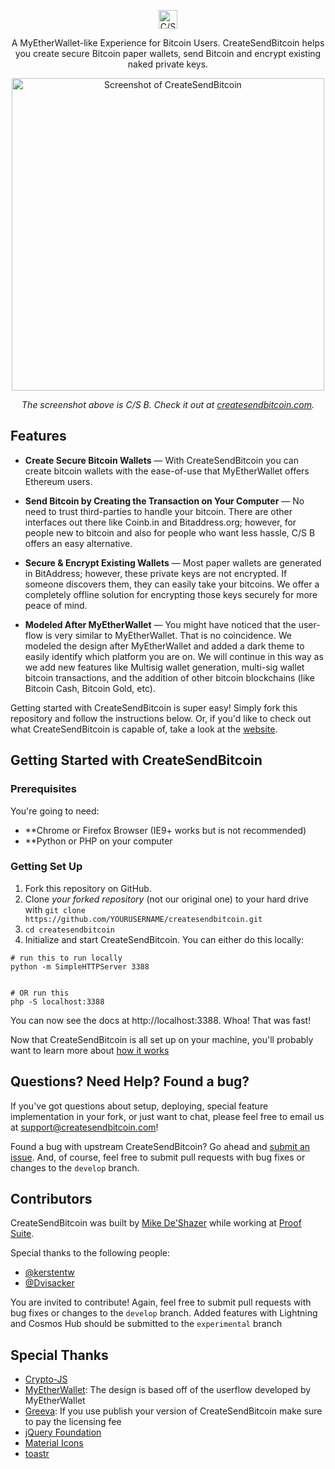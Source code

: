 <p align="center">
  <img src="https://i.imgur.com/nW3OKhj.png" alt="C/S B (CreateSendBitcoin)" width="30">
  <br>
 
</p>

<p align="center">
A MyEtherWallet-like Experience for Bitcoin Users. CreateSendBitcoin helps you create secure Bitcoin paper wallets, send Bitcoin and encrypt existing naked private keys.</p>

<a href="https://www.createsendbitcoin.com"><p align="center"><img src="https://i.imgur.com/gXSPWZ0.png" width=500 alt="Screenshot of CreateSendBitcoin"></p></a>

<p align="center"><em>The screenshot above is C/S B. Check it out at <a href="https://www.createsendbitcoin.com">createsendbitcoin.com</a>.</em></p>

Features
------------

* **Create Secure Bitcoin Wallets** — With CreateSendBitcoin you can create bitcoin wallets with the ease-of-use that MyEtherWallet offers Ethereum users.

* **Send Bitcoin by Creating the Transaction on Your Computer** — No need to trust third-parties to handle your bitcoin. There are other interfaces out there like Coinb.in and Bitaddress.org; however, for people new to bitcoin and also for people who want less hassle, C/S B offers an easy alternative.

* **Secure & Encrypt Existing Wallets** — Most paper wallets are generated in BitAddress; however, these private keys are not encrypted. If someone discovers them, they can easily take your bitcoins. We offer a completely offline solution for encrypting those keys securely for more peace of mind.

* **Modeled After MyEtherWallet** — You might have noticed that the user-flow is very similar to MyEtherWallet. That is no coincidence. We modeled the design after MyEtherWallet and added a dark theme to easily identify which platform you are on. We will continue in this way as we add new features like Multisig wallet generation, multi-sig wallet bitcoin transactions, and the addition of other bitcoin blockchains (like Bitcoin Cash, Bitcoin Gold, etc).

Getting started with CreateSendBitcoin is super easy! Simply fork this repository and follow the instructions below. Or, if you'd like to check out what CreateSendBitcoin is capable of, take a look at the [website](https://www.createsendbitcoin.com).

Getting Started with CreateSendBitcoin
------------------------------

### Prerequisites

You're going to need:

 - **Chrome or Firefox Browser (IE9+ works but is not recommended)
 - **Python or PHP on your computer


### Getting Set Up

1. Fork this repository on GitHub.
2. Clone *your forked repository* (not our original one) to your hard drive with `git clone https://github.com/YOURUSERNAME/createsendbitcoin.git`
3. `cd createsendbitcoin`
4. Initialize and start CreateSendBitcoin. You can either do this locally:

```shell
# run this to run locally
python -m SimpleHTTPServer 3388


# OR run this 
php -S localhost:3388
```

You can now see the docs at http://localhost:3388. Whoa! That was fast!

Now that CreateSendBitcoin is all set up on your machine, you'll probably want to learn more about [how it works](https://www.createsendbitcoin.com/#faq)



Questions? Need Help? Found a bug?
--------------------

If you've got questions about setup, deploying, special feature implementation in your fork, or just want to chat, please feel free to email us at support@createsendbitcoin.com!

Found a bug with upstream CreateSendBitcoin? Go ahead and [submit an issue](https://github.com/mikedeshazer/createsendbitcoin/issues). And, of course, feel free to submit pull requests with bug fixes or changes to the `develop` branch.

Contributors
--------------------

CreateSendBitcoin was built by [Mike De'Shazer](https://github.com/mikedeshazer) while working at [Proof Suite](https://www.proofsuite.com/).

Special thanks to the following people:

- [@kerstentw](https://github.com/kerstentw)
- [@Dvisacker](https://github.com/Dvisacker)


You are invited to contribute! Again, feel free to submit pull requests with bug fixes or changes to the `develop` branch. Added features with Lightning and Cosmos Hub should be submitted to the `experimental` branch


Special Thanks
--------------------
- [Crypto-JS](https://github.com/brix/crypto-js)
- [MyEtherWallet](https://myetherwallet.com): The design is based off of the userflow developed by MyEtherWallet
- [Greeva](https://themeforest.net/item/greeva-responsive-admin-dashboard-template/22226768): If you use publish your version of CreateSendBitcoin make sure to pay the licensing fee
- [jQuery Foundation](https://jquery.org/)
- [Material Icons](https://material.io/tools/icons/?style=baseline)
- [toastr](https://github.com/CodeSeven/toastr)
